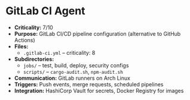 # GitLab CI Agent

- **Criticality:** 7/10
- **Purpose:** GitLab CI/CD pipeline configuration (alternative to GitHub Actions)
- **Files:**
  - `.gitlab-ci.yml` – criticality: 8
- **Subdirectories:**
  - `jobs/` – test, build, deploy, security configs
  - `scripts/` – `cargo-audit.sh`, `npm-audit.sh`
- **Communication:** GitLab runners on Arch Linux
- **Triggers:** Push events, merge requests, scheduled pipelines
- **Integration:** HashiCorp Vault for secrets, Docker Registry for images

